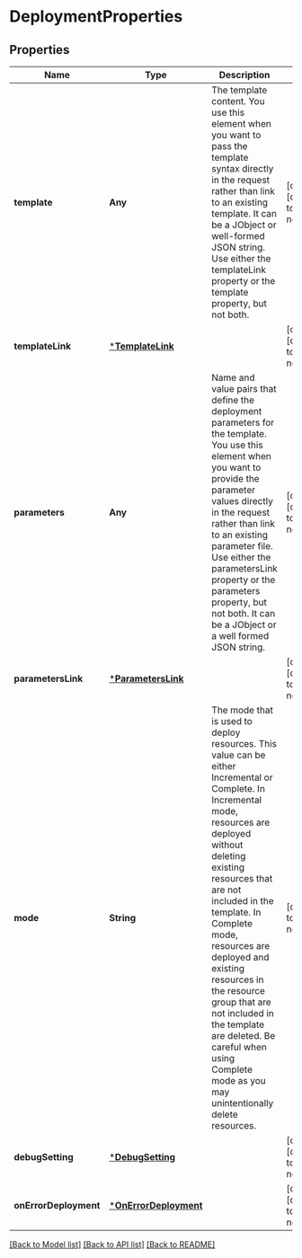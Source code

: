 # DeploymentProperties


## Properties
Name | Type | Description | Notes
------------ | ------------- | ------------- | -------------
**template** | **Any** | The template content. You use this element when you want to pass the template syntax directly in the request rather than link to an existing template. It can be a JObject or well-formed JSON string. Use either the templateLink property or the template property, but not both. | [optional] [default to nothing]
**templateLink** | [***TemplateLink**](TemplateLink.md) |  | [optional] [default to nothing]
**parameters** | **Any** | Name and value pairs that define the deployment parameters for the template. You use this element when you want to provide the parameter values directly in the request rather than link to an existing parameter file. Use either the parametersLink property or the parameters property, but not both. It can be a JObject or a well formed JSON string. | [optional] [default to nothing]
**parametersLink** | [***ParametersLink**](ParametersLink.md) |  | [optional] [default to nothing]
**mode** | **String** | The mode that is used to deploy resources. This value can be either Incremental or Complete. In Incremental mode, resources are deployed without deleting existing resources that are not included in the template. In Complete mode, resources are deployed and existing resources in the resource group that are not included in the template are deleted. Be careful when using Complete mode as you may unintentionally delete resources. | [default to nothing]
**debugSetting** | [***DebugSetting**](DebugSetting.md) |  | [optional] [default to nothing]
**onErrorDeployment** | [***OnErrorDeployment**](OnErrorDeployment.md) |  | [optional] [default to nothing]


[[Back to Model list]](../README.md#models) [[Back to API list]](../README.md#api-endpoints) [[Back to README]](../README.md)


